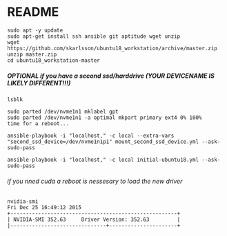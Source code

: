 # README #

```
sudo apt -y update
sudo apt-get install ssh ansible git aptitude wget unzip
wget https://github.com/skarlsson/ubuntu18_workstation/archive/master.zip
unzip master.zip
cd ubuntu18_workstation-master
```

##### OPTIONAL if you have a second ssd/harddrive (YOUR DEVICENAME IS LIKELY DIFFERENT!!!)
```
lsblk

sudo parted /dev/nvme1n1 mklabel gpt
sudo parted /dev/nvme1n1 -a optimal mkpart primary ext4 0% 100%
time for a reboot...

ansible-playbook -i "localhost," -c local --extra-vars "second_ssd_device=/dev/nvme1n1p1" mount_second_ssd_device.yml --ask-sudo-pass 
```

```
ansible-playbook -i "localhost," -c local initial-ubuntu18.yml --ask-sudo-pass 
```

###### if you nned cuda a reboot is nessesary to load the new driver
```
nvidia-smi 
Fri Dec 25 16:49:12 2015
+------------------------------------------------------+
| NVIDIA-SMI 352.63     Driver Version: 352.63         |
|-------------------------------+----------------------+
```


